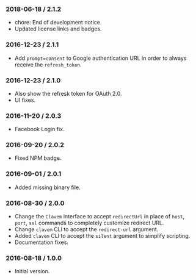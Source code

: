 ### 2018-06-18 / 2.1.2

* chore: End of development notice.
* Updated license links and badges.

### 2016-12-23 / 2.1.1

* Add `prompt=consent` to Google authentication URL in order to always receive the `refresh_token`.

### 2016-12-23 / 2.1.0

* Also show the refresk token for OAuth 2.0.
* UI fixes.

### 2016-11-20 / 2.0.3

* Facebook Login fix.

### 2016-09-20 / 2.0.2

* Fixed NPM badge.

### 2016-09-01 / 2.0.1

* Added missing binary file.

### 2016-08-30 / 2.0.0

* Change the `Clavem` interface to accept `redirectUrl` in place of `host`, `port`, `ssl` commands to completely customize redirect URL.
* Change `clavem` CLI to accept the `redirect-url` argument.
* Added `clavem` CLI to accept the `silent` argument to simplify scripting.
* Documentation fixes.

### 2016-08-18 / 1.0.0

* Initial version.
